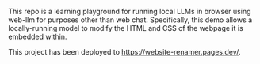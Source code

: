 This repo is a learning playground for running local LLMs in browser using web-llm for purposes other than web chat. Specifically, this demo allows a locally-running model to modify the HTML and CSS of the webpage it is embedded within.

This project has been deployed to https://website-renamer.pages.dev/.